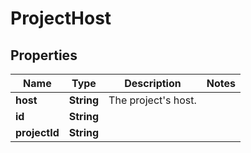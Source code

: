 

# ProjectHost


## Properties

| Name | Type | Description | Notes |
|------------ | ------------- | ------------- | -------------|
|**host** | **String** | The project&#39;s host. |  |
|**id** | **String** |  |  |
|**projectId** | **String** |  |  |



